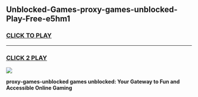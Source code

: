 
## Unblocked-Games-proxy-games-unblocked-Play-Free-e5hm1
<h3>
<a href="https://premium76.site?title=proxy-games-unblocked&ref=10A">CLICK TO PLAY</a></h3>
<hr>

<h3>
<a href="https://premium76.site?title=proxy-games-unblocked&ref=10A">CLICK 2 PLAY</a>
  
</h3>

<a href="https://premium76.site?title=proxy-games-unblocked&ref=10A"><img src="https://clearcache.store/games.png"></a>


**proxy-games-unblocked games unblocked: Your Gateway to Fun and Accessible Online Gaming**
